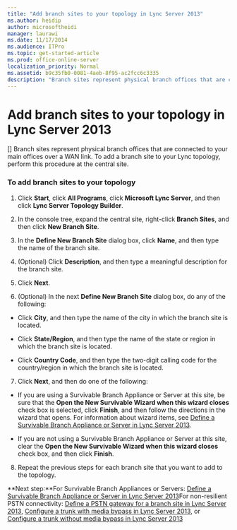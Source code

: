 ```yaml
---
title: "Add branch sites to your topology in Lync Server 2013"
ms.author: heidip
author: microsoftheidi
manager: laurawi
ms.date: 11/17/2014
ms.audience: ITPro
ms.topic: get-started-article
ms.prod: office-online-server
localization_priority: Normal
ms.assetid: b9c35fb0-0081-4aeb-8f95-ac2fcc6c3335
description: "Branch sites represent physical branch offices that are connected to your main offices over a WAN link. To add a branch site to your Lync topology, perform this procedure at the central site."
---
```


# Add branch sites to your topology in Lync Server 2013
[]
Branch sites represent physical branch offices that are connected to your main offices over a WAN link. To add a branch site to your Lync topology, perform this procedure at the central site.
  
### To add branch sites to your topology

1. Click **Start**, click **All Programs**, click **Microsoft Lync Server**, and then click **Lync Server Topology Builder**.
    
2. In the console tree, expand the central site, right-click **Branch Sites**, and then click **New Branch Site**.
    
3. In the **Define New Branch Site** dialog box, click **Name**, and then type the name of the branch site.
    
4. (Optional) Click **Description**, and then type a meaningful description for the branch site.
    
5. Click **Next**.
    
6. (Optional) In the next **Define New Branch Site** dialog box, do any of the following: 
    
  - Click **City**, and then type the name of the city in which the branch site is located.
    
  - Click **State/Region**, and then type the name of the state or region in which the branch site is located.
    
  - Click **Country Code**, and then type the two-digit calling code for the country/region in which the branch site is located.
    
7. Click **Next**, and then do one of the following:
    
  - If you are using a Survivable Branch Appliance or Server at this site, be sure that the **Open the New Survivable Wizard when this wizard closes** check box is selected, click **Finish**, and then follow the directions in the wizard that opens. For information about wizard items, see [Define a Survivable Branch Appliance or Server in Lync Server 2013](define-a-survivable-branch-appliance-or-server.md).
    
  - If you are not using a Survivable Branch Appliance or Server at this site, clear the **Open the New Survivable Wizard when this wizard closes** check box, and then click **Finish**.
    
8. Repeat the previous steps for each branch site that you want to add to the topology.
    
 **Next step:**For Survivable Branch Appliances or Servers: [Define a Survivable Branch Appliance or Server in Lync Server 2013](define-a-survivable-branch-appliance-or-server.md)For non-resilient PSTN connectivity: [Define a PSTN gateway for a branch site in Lync Server 2013](define-a-pstn-gateway-for-a-branch-site.md), [Configure a trunk with media bypass in Lync Server 2013](configure-a-trunk-with-media-bypass.md), or [Configure a trunk without media bypass in Lync Server 2013](configure-a-trunk-without-media-bypass.md)

